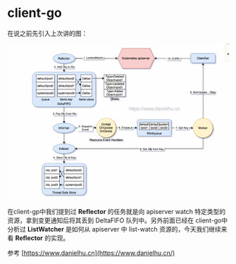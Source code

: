 # client-go

在说之前先引入上次讲的图：

![编写自定义控制器所依赖的组件](https://github.com/wenchajun/docs/blob/master/docs/images/%E7%BC%96%E5%86%99%E8%87%AA%E5%AE%9A%E4%B9%89%E6%8E%A7%E5%88%B6%E5%99%A8%E6%89%80%E4%BE%9D%E8%B5%96%E7%9A%84%E7%BB%84%E4%BB%B6.png)

在client-gp中我们提到过 **Reflector** 的任务就是向 apiserver watch 特定类型的资源，拿到变更通知后将其丢到 DeltaFIFO 队列中。另外前面已经在 client-go中分析过 **ListWatcher** 是如何从 apiserver 中 list-watch 资源的，今天我们继续来看 **Reflector** 的实现。



参考 [https://www.danielhu.cn](https://www.danielhu.cn/)
